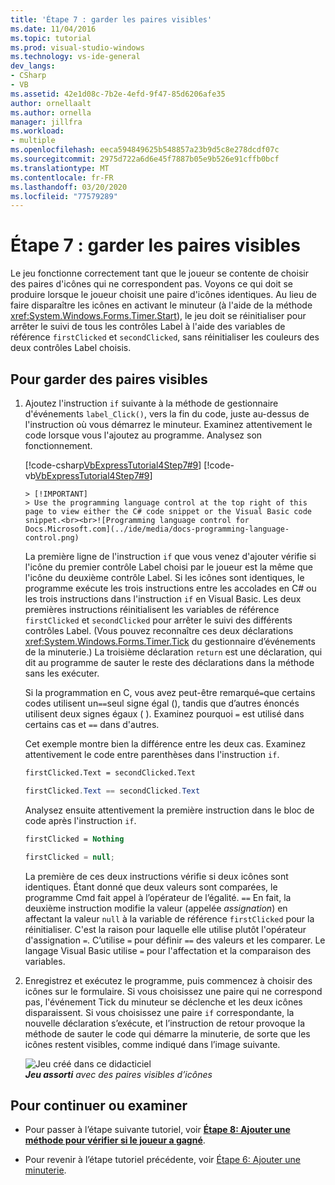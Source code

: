 ```yaml
---
title: 'Étape 7 : garder les paires visibles'
ms.date: 11/04/2016
ms.topic: tutorial
ms.prod: visual-studio-windows
ms.technology: vs-ide-general
dev_langs:
- CSharp
- VB
ms.assetid: 42e1d08c-7b2e-4efd-9f47-85d6206afe35
author: ornellaalt
ms.author: ornella
manager: jillfra
ms.workload:
- multiple
ms.openlocfilehash: eeca594849625b548857a23b9d5c8e278dcdf07c
ms.sourcegitcommit: 2975d722a6d6e45f7887b05e9b526e91cffb0bcf
ms.translationtype: MT
ms.contentlocale: fr-FR
ms.lasthandoff: 03/20/2020
ms.locfileid: "77579289"
---
```

# <a name="step-7-keep-pairs-visible"></a>Étape 7 : garder les paires visibles
Le jeu fonctionne correctement tant que le joueur se contente de choisir des paires d'icônes qui ne correspondent pas. Voyons ce qui doit se produire lorsque le joueur choisit une paire d'icônes identiques. Au lieu de faire disparaître les icônes en activant le minuteur (à l'aide de la méthode <xref:System.Windows.Forms.Timer.Start>), le jeu doit se réinitialiser pour arrêter le suivi de tous les contrôles Label à l'aide des variables de référence `firstClicked` et `secondClicked`, sans réinitialiser les couleurs des deux contrôles Label choisis.

## <a name="to-keep-pairs-visible"></a>Pour garder des paires visibles

1. Ajoutez l'instruction `if` suivante à la méthode de gestionnaire d'événements `label_Click()`, vers la fin du code, juste au-dessus de l'instruction où vous démarrez le minuteur. Examinez attentivement le code lorsque vous l'ajoutez au programme. Analysez son fonctionnement.

     [!code-csharp[VbExpressTutorial4Step7#9](../ide/codesnippet/CSharp/step-7-keep-pairs-visible_1.cs)]
     [!code-vb[VbExpressTutorial4Step7#9](../ide/codesnippet/VisualBasic/step-7-keep-pairs-visible_1.vb)]

       > [!IMPORTANT]
       > Use the programming language control at the top right of this page to view either the C# code snippet or the Visual Basic code snippet.<br><br>![Programming language control for Docs.Microsoft.com](../ide/media/docs-programming-language-control.png)

     La première ligne de l'instruction `if` que vous venez d'ajouter vérifie si l'icône du premier contrôle Label choisi par le joueur est la même que l'icône du deuxième contrôle Label. Si les icônes sont identiques, le programme exécute les trois instructions entre les accolades en C# ou les trois instructions dans l'instruction `if` en Visual Basic. Les deux premières instructions réinitialisent les variables de référence `firstClicked` et `secondClicked` pour arrêter le suivi des différents contrôles Label. (Vous pouvez reconnaître ces deux déclarations <xref:System.Windows.Forms.Timer.Tick> du gestionnaire d’événements de la minuterie.) La troisième déclaration `return` est une déclaration, qui dit au programme de sauter le reste des déclarations dans la méthode sans les exécuter.

     Si la programmation en C, vous avez peut-être remarqué`=`que certains codes utilisent un`==`seul signe égal (), tandis que d’autres énoncés utilisent deux signes égaux ( ). Examinez pourquoi `=` est utilisé dans certains cas et `==` dans d'autres.

     Cet exemple montre bien la différence entre les deux cas. Examinez attentivement le code entre parenthèses dans l'instruction `if`.

    ```vb
    firstClicked.Text = secondClicked.Text
    ```

    ```csharp
    firstClicked.Text == secondClicked.Text
    ```

     Analysez ensuite attentivement la première instruction dans le bloc de code après l'instruction `if`.

    ```vb
    firstClicked = Nothing
    ```

    ```csharp
    firstClicked = null;
    ```

     La première de ces deux instructions vérifie si deux icônes sont identiques. Étant donné que deux valeurs sont comparées, le programme Cmd fait appel à l’opérateur de l’égalité. `==` En fait, la deuxième instruction modifie la valeur (appelée *assignation*) en affectant la valeur `null` à la variable de référence `firstClicked` pour la réinitialiser. C'est la raison pour laquelle elle utilise plutôt l'opérateur d'assignation `=`. C’utilise `=` pour définir `==` des valeurs et les comparer. Le langage Visual Basic utilise `=` pour l'affectation et la comparaison des variables.

2. Enregistrez et exécutez le programme, puis commencez à choisir des icônes sur le formulaire. Si vous choisissez une paire qui ne correspond pas, l'événement Tick du minuteur se déclenche et les deux icônes disparaissent. Si vous choisissez une paire `if` correspondante, la nouvelle déclaration s’exécute, et l’instruction de retour provoque la méthode de sauter le code qui démarre la minuterie, de sorte que les icônes restent visibles, comme indiqué dans l’image suivante.

     ![Jeu créé dans ce didacticiel](../ide/media/express_finishedgame.png)<br/>
***Jeu assorti*** *avec des paires visibles d’icônes*

## <a name="to-continue-or-review"></a>Pour continuer ou examiner

- Pour passer à l’étape suivante tutoriel, voir **[Étape 8: Ajouter une méthode pour vérifier si le joueur a gagné](../ide/step-8-add-a-method-to-verify-whether-the-player-won.md)**.

- Pour revenir à l’étape tutoriel précédente, voir [Étape 6: Ajouter une minuterie](../ide/step-6-add-a-timer.md).
